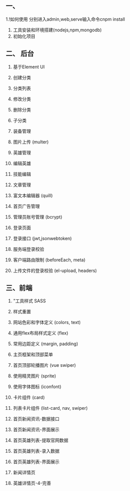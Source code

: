 
## 一、
1.!如何使用 分别进入admin,web,serve输入命令cnpm install
1. 工具安装和环境搭建(nodejs,npm,mongodb)
1. 初始化项目

## 二、 后台
1. 基于Element UI
1. 创建分类
1. 分类列表
1. 修改分类
1. 删除分类
1. 子分类
1. 装备管理
1. 图片上传 (multer)

1. 英雄管理
1. 编辑英雄 
1. 技能编辑

1. 文章管理
1. 富文本编辑器 (quill)
1. 首页广告管理

1. 管理员账号管理 (bcrypt)
1. 登录页面
1. 登录接口 (jwt,jsonwebtoken)
1. 服务端登录校验
1. 客户端路由限制 (beforeEach, meta)
1. 上传文件的登录校验 (el-upload, headers)

## 三、前端

1. "工具样式 SASS 
1. 样式重置
1. 网站色彩和字体定义 (colors, text)
1. 通用flex布局样式定义 (flex)
1. 常用边距定义 (margin, padding)
1. 主页框架和顶部菜单
1. 首页顶部轮播图片 (vue swiper)
1. 使用精灵图片 (sprite)
1. 使用字体图标 (iconfont)
1. 卡片组件 (card)
1. 列表卡片组件 (list-card, nav, swiper)
1. 首页新闻资讯-数据接口
1. 首页新闻资讯-界面展示
1. 首页英雄列表-提取官网数据
1. 首页英雄列表-录入数据
1. 首页英雄列表-界面展示
1. 新闻详情页

1. 英雄详情页-4-完善


